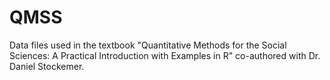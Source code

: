 # QMSS
Data files used in the textbook "Quantitative Methods for the Social Sciences: A Practical Introduction with Examples in R" co-authored with Dr. Daniel Stockemer.

